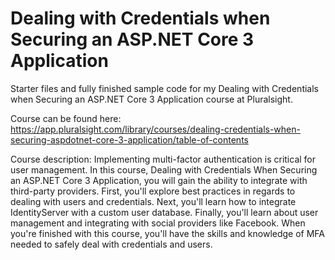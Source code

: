 # Dealing with Credentials when Securing an ASP.NET Core 3 Application
Starter files and fully finished sample code for my Dealing with Credentials when Securing an ASP.NET Core 3 Application course at Pluralsight.

Course can be found here: https://app.pluralsight.com/library/courses/dealing-credentials-when-securing-aspdotnet-core-3-application/table-of-contents

Course description: 
Implementing multi-factor authentication is critical for user management. In this course, Dealing with Credentials When Securing an ASP.NET Core 3 Application, you will gain the ability to integrate with third-party providers. First, you'll explore best practices in regards to dealing with users and credentials. Next, you'll learn how to integrate IdentityServer with a custom user database. Finally, you'll learn about user management and integrating with social providers like Facebook. When you're finished with this course, you'll have the skills and knowledge of MFA needed to safely deal with credentials and users.
